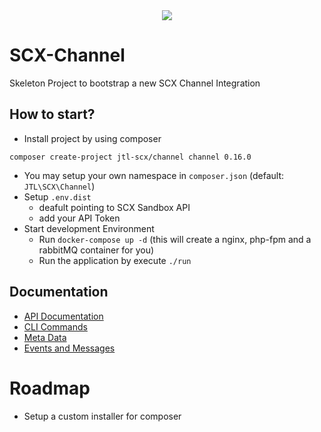<div align="center">
  <img src="https://cdn.eazyauction.de/eastatic/scx_logo.png">
</div>

# SCX-Channel

Skeleton Project to bootstrap a new SCX Channel Integration

## How to start?

* Install project by using composer
````
composer create-project jtl-scx/channel channel 0.16.0
````
* You may setup your own namespace in `composer.json` (default: `JTL\SCX\Channel`)
* Setup `.env.dist`
  * deafult pointing to SCX Sandbox API
  * add your API Token
* Start development Environment
  * Run `docker-compose up -d` (this will create a nginx, php-fpm and a rabbitMQ container for you)
  * Run the application by execute `./run`

## Documentation

* [API Documentation](https://scx-sandbox.ui.jtl-software.com/docs/api_channel.html)
* [CLI Commands](docs/010_cli.md)  
* [Meta Data](docs/020_meta_data.md)  
* [Events and Messages](docs/030_event_n_messages.md)  

# Roadmap

* Setup a custom installer for composer 
 

    
    
